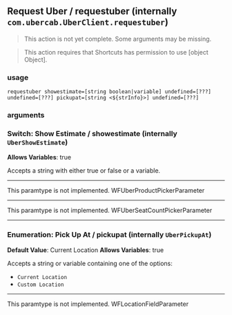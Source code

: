 
## Request Uber / requestuber (internally `com.ubercab.UberClient.requestuber`)

> This action is not yet complete. Some arguments may be missing.


> This action requires that Shortcuts has permission to use [object Object].

### usage
`requestuber showestimate=[string boolean|variable] undefined=[???] undefined=[???] pickupat=[string <${strInfo}>] undefined=[???]`

### arguments
### Switch: Show Estimate / showestimate (internally `UberShowEstimate`)
**Allows Variables**: true


Accepts a string with either true or false
or a variable.

---

This paramtype is not implemented. WFUberProductPickerParameter

---

This paramtype is not implemented. WFUberSeatCountPickerParameter

---

### Enumeration: Pick Up At / pickupat (internally `UberPickupAt`)
**Default Value**: Current Location
**Allows Variables**: true


Accepts a string 
or variable
containing one of the options:

- `Current Location`
- `Custom Location`

---

This paramtype is not implemented. WFLocationFieldParameter
